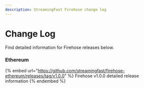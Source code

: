 ```yaml
---
description: StreamingFast Firehose change log
---
```


# Change Log

Find detailed information for Firehose releases below.

### Ethereum

{% embed url="https://github.com/streamingfast/firehose-ethereum/releases/tag/v1.0.0" %}
Firehose v1.0.0 detailed release information
{% endembed %}
